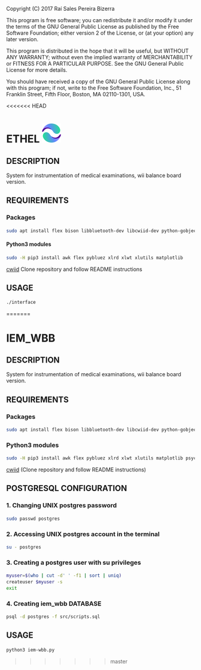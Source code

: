 Copyright (C) 2017 Raí Sales Pereira Bizerra

This program is free software; you can redistribute it and/or modify
it under the terms of the GNU General Public License as published by
the Free Software Foundation; either version 2 of the License, or
(at your option) any later version.
  
This program is distributed in the hope that it will be useful,
but WITHOUT ANY WARRANTY; without even the implied warranty of
MERCHANTABILITY or FITNESS FOR A PARTICULAR PURPOSE.  See the
GNU General Public License for more details.
  
You should have received a copy of the GNU General Public License
along with this program; if not, write to the Free Software
Foundation, Inc., 51 Franklin Street, Fifth Floor, Boston, MA 02110-1301, USA.

<<<<<<< HEAD
# ETHEL ![ETHEL](media/logo_small.png "ETHEL")

## DESCRIPTION

System for instrumentation of medical examinations, wii balance board version.

## REQUIREMENTS
### Packages
```bash
sudo apt install flex bison libbluetooth-dev libcwiid-dev python-gobject python3-tk python3-dev at-spi2-core python3 python3-pip
```

#### Python3 modules
```bash
sudo -H pip3 install awk flex pybluez xlrd xlwt xlutils matplotlib
```
			
[cwiid](https://github.com/azzra/python3-wiimote) Clone repository and follow README instructions

## USAGE
```bash
./interface
```
=======
# IEM_WBB

## DESCRIPTION

System for instrumentation of medical examinations, wii balance board version.

## REQUIREMENTS

### Packages
```bash
sudo apt install flex bison libbluetooth-dev libcwiid-dev python-gobject python3-pip python3-tk python3-dev postgresql postgresql-server-dev-10 automake
```

### Python3 modules

```bash
sudo -H pip3 install awk flex pybluez xlrd xlwt xlutils matplotlib psycopg2 psycopg2-binary
```

[cwiid](https://github.com/azzra/python3-wiimote) (Clone repository and follow README instructions)

## POSTGRESQL CONFIGURATION
### 1. Changing UNIX postgres password

```bash
sudo passwd postgres
```

### 2. Accessing UNIX postgres account in the terminal

```bash
su - postgres
```

### 3. Creating a postgres user with su privileges
```bash
myuser=$(who | cut -d' ' -f1 | sort | uniq)
createuser $myuser -s
exit
```

### 4. Creating iem_wbb DATABASE
```bash
psql -d postgres -f src/scripts.sql
```

## USAGE
```bash
python3 iem-wbb.py
```
>>>>>>> master
